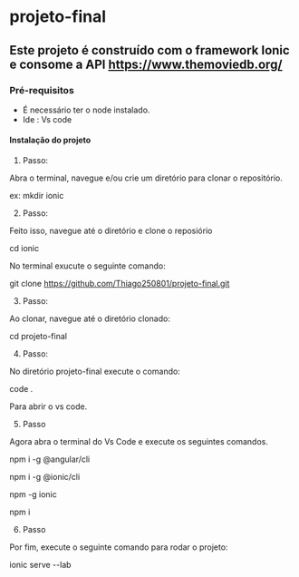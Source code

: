 # projeto-final

## Este projeto é construído com o framework Ionic e consome a API https://www.themoviedb.org/

### Pré-requisitos

 - É necessário ter o node instalado.
 - Ide : Vs code

#### Instalação do projeto

1. Passo: 

Abra o terminal, navegue e/ou crie um diretório para clonar o repositório.

ex: mkdir ionic

2. Passo: 

Feito isso, navegue até o diretório e clone o reposiório

cd ionic

No terminal exucute o seguinte comando: 

git clone https://github.com/Thiago250801/projeto-final.git

3. Passo: 

Ao clonar, navegue até o diretório clonado: 

cd projeto-final

4. Passo: 

No diretório projeto-final execute o comando: 

code .

Para abrir o vs code.

5. Passo 

Agora abra o terminal do Vs Code e execute os seguintes comandos.

npm i -g @angular/cli

npm i -g @ionic/cli

npm  -g ionic

npm i

6. Passo

Por fim, execute o seguinte comando para rodar o projeto: 

ionic serve --lab
